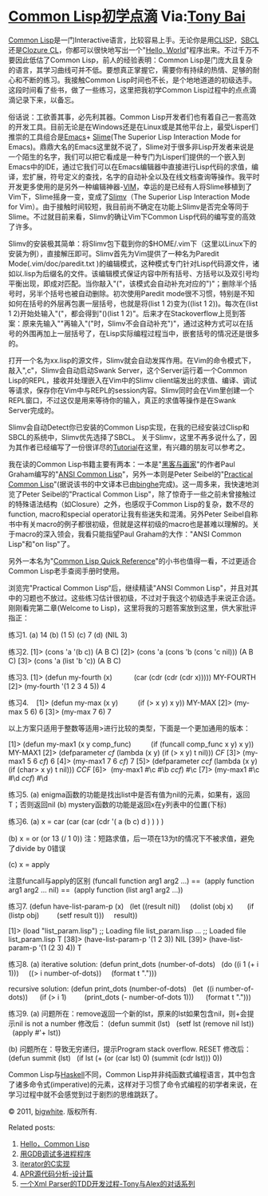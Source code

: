 # <Lisp>[Common Lisp初学点滴](https://tonybai.com/2011/08/30/c-programers-tame-common-lisp-series-introduction/) Via:[Tony Bai](https://tonybai.com/)
[Common Lisp](http://tonybai.com/2011/06/21/hello-common-lisp/)是一门Interactive语言，比较容易上手。无论你是用[CLISP](http://www.clisp.org)，[SBCL](http://www.sbcl.org)还是[Clozure CL](http://ccl.clozure.com)，你都可以很快地写出一个"[Hello, World](http://bigwhite.blogbus.com/logs/138644306.html)"程序出来。不过千万不要因此低估了Common Lisp，前人的经验表明：Common Lisp是门庞大且复杂的语言，其学习曲线可并不低。要想真正掌握它，需要你有持续的热情、足够的耐心和不断的练习。我接触Common Lisp时间也不长，是个地地道道的初级选手。这段时间看了些书，做了一些练习，这里把我初学Common Lisp过程中的点点滴滴记录下来，以备忘。

俗话说：工欲善其事，必先利其器。Common Lisp开发者们也有着自己一套高效的开发工具。目前无论是在Windows还是在Linux或是其他平台上，最受Lisper们推崇的工具组合是[Emacs](http://www.gnu.org/software/emacs)+ [Slime](http://common-lisp.net/project/slime)(The Superior Lisp Interaction Mode for Emacs)。鼎鼎大名的Emacs这里就不说了，Slime对于很多非Lisp开发者来说是一个陌生的名字，我们可以把它看成是一种专门为Lisper们提供的一个嵌入到Emacs中的IDE，通过它我们可以在Emacs编辑器中直接进行Lisp代码的求值，编译，宏扩展，符号定义的查找，名字的自动补全以及在线文档查询等操作。我平时开发更多使用的是另外一种编辑神器-[VIM](http://http://tonybai.com/2008/12/30/in-depth-study-vim/)，幸运的是已经有人将Slime移植到了Vim下，Slime摇身一变，变成了[Slimv](http://www.vim.org/scripts/script.php?script_id=2531)（The Superior Lisp Interaction Mode for Vim）。由于接触时间较短，我目前尚不确定在功能上Slimv是否完全等同于Slime。不过就目前来看，Slimv的确让Vim下Common Lisp代码的编写变的高效了许多。

Slimv的安装极其简单：将Slimv包下载到你的$HOME/.vim下（这里以Linux下的安装为例），直接解压即可。Slimv首先为Vim提供了一种名为Paredit Mode(.vim/doc/paredit.txt )的编辑模式，这种模式专门针对Lisp代码源文件，诸如以.lisp为后缀名的文件。该编辑模式保证内容中所有括号、方括号以及双引号均平衡出现，即成对匹配。当你敲入"("，该模式会自动补充对应的")"；删除半个括号时，另半个括号也被自动删除。初次使用Paredit mode很不习惯，特别是不知如何在括号的外层再包裹一层括号，也就是将(list 1 2)变为((list 1 2))。每次在(list 1 2)开始处输入"("，都会得到"()(list 1 2)"。后来才在Stackoverflow上觅到答案：原来先输入"\"再输入"("时，Slimv不会自动补充")"，通过这种方式可以在括号的外围再加上一层括号了，在Lisp实际编程过程当中，嵌套括号的情况还是很多的。

打开一个名为xx.lisp的源文件，Slimv就会自动发挥作用。在Vim的命令模式下，敲入",c"，Slimv会自动启动Swank Server，这个Server运行着一个Common Lisp的REPL，接收并处理嵌入在Vim中的Slimv client端发出的求值、编译、调试等请求，保存你在Vim中与REPL的session内容。Slimv同时会在Vim里创建一个REPL窗口，不过这仅是用来等待你的输入，真正的求值等操作是在Swank Server完成的。

Slimv会自动Detect你已安装的Common Lisp实现，在我的已经安装过Clisp和SBCL的系统中，Slimv优先选择了SBCL。 关于Slimv，这里不再多说什么了，因为其作者已经编写了一份很详尽的[Tutorial](http://kovisoft.bitbucket.org/tutorial.html)在这里，有兴趣的朋友可以参考之。

我在读的Common Lisp书籍主要有两本：一本是"[黑客与画家](http://book.douban.com/subject/6021440/)"的作者Paul Graham编写的"[ANSI Common Lisp](http://book.douban.com/subject/1456906/)"，另外一本则是Peter Seibel的"[Practical Common Lisp](http://www.gigamonkeys.com/book/)"(据说该书的中文译本已由[binghe](http://tianchunbinghe.blog.163.com/blog/static/7001201102794634421/)完成)。这一周多来，我快速地浏览了Peter Seibel的"Practical Common Lisp"，除了惊奇于一些之前未曾接触过的特殊语法结构（如Closure）之外，也感叹于Common Lisp的复杂，数不尽的function, macro和special operator让我有些迷失和混淆。另外Peter Seibel自称书中有关macro的例子都很初级，但就是这样初级的macro也是甚难以理解的。关于macro的深入领会，我看只能指望Paul Graham的大作："ANSI Common Lisp"和"on lisp"了。

另外一本名为"[Common Lisp Quick Reference](http://clqr.berlios.de/index.php)"的小书也值得一看，不过更适合Common Lisp老手查阅手册时使用。

浏览完"Practical Common Lisp“后，继续精读"ANSI Common Lisp"，并且对其中的习题也不放过。这些练习估计很初级，不过对于我这个初级选手来说正合适。刚刚看完第二章(Welcome to Lisp)，这里将我的习题答案放到这里，供大家批评指正：

练习1.
(a) 14
(b) (1 5)
(c) 7
(d) (NIL 3)

练习2.
[1]> (cons 'a '(b c))
(A B C)
[2]> (cons 'a (cons 'b (cons 'c nil)))
(A B C)
[3]> (cons 'a (list 'b 'c))
(A B C)

练习3.
[1]> (defun my-fourth (x)
          (car (cdr (cdr (cdr x)))))
MY-FOURTH
[2]> (my-fourth '(1 2 3 4 5))
4

练习4.   
[1]> (defun my-max (x y)
         (if (> x y) x y))
MY-MAX
[2]> (my-max 5 6)
6
[3]> (my-max 7 6)
7

以上方案只适用于整数等适用>进行比较的类型，下面是一个更加通用的版本：

[1]> (defun my-max1 (x y comp_func)
         (if (funcall comp_func x y) x y))
MY-MAX1
[2]> (defparameter *cf* (lambda (x y) (if (> x y) t nil)))
*CF*
[3]> (my-max1 5 6 *cf*)
6
[4]> (my-max1 7 6 *cf*)
7
[5]> (defparameter *ccf* (lambda (x y) (if (char> x y) t nil)))
*CCF*
[6]>  (my-max1 #\c #\b *ccf*)
 #\c
[7]> (my-max1 #\c #\d *ccf*)
 #\d

练习5.
(a) enigma函数的功能是找出list中是否有值为nil的元素，如果有，返回T；否则返回nil
(b) mystery函数的功能是返回x在y列表中的位置(下标)

练习6.
(a) x = car
(car (car (cdr '( a (b c) d ) ) ) )

(b) x = or
(or 13 (/ 1 0))
注：短路求值，后一项在13为t的情况下不被求值，避免了divide by 0错误

(c) x = apply

注意funcall与apply的区别
(funcall function arg1 arg2 …)
==  (apply function arg1 arg2 … nil)
==  (apply function (list arg1 arg2 …))

练习7.
(defun have-list-param-p (x)
  (let ((result nil))
    (dolist (obj x)
      (if (listp obj)
        (setf result t)))
    result))

[1]> (load "list_param.lisp")
;; Loading file list_param.lisp …
;; Loaded file list_param.lisp
T
[38]> (have-list-param-p '(1 2 3))
NIL
[39]> (have-list-param-p '(1 (2 3) 4))
T

练习8.
(a)
iterative solution:
(defun print_dots (number-of-dots)
  (do ((i 1 (+ i 1)))
    ((> i number-of-dots))
    (format t ".")))

recursive solution:
(defun print_dots (number-of-dots)
  (let  ((i number-of-dots))
     (if (> i 1)
        (print_dots (- number-of-dots 1)))
     (format t ".")))

练习9.
(a) 问题所在：remove返回一个新的lst，原来的lst如果包含nil，则+会提示nil is not a number
修改后：
(defun summit (lst)
  (setf lst (remove nil lst)) 
  (apply #'+ lst))

(b) 问题所在：导致无穷递归，提示Program stack overflow. RESET
修改后：
(defun summit (lst)
  (if lst (+ (or (car lst) 0) (summit (cdr lst))) 0))

Common Lisp与[Haskell](http://tonybai.com/2010/11/14/the-chinese-translation-project-for-programming-in-haskell/)不同，Common Lisp并非纯函数式编程语言，其中包含了诸多命令式(imperative)的元素，这样对于习惯了命令式编程的初学者来说，在学习过程中就不会感觉到过于剧烈的思维跳跃了。

© 2011, [bigwhite](https://tonybai.com). 版权所有.



[](http://www.jiathis.com/share/)



Related posts:

1. [Hello，Common Lisp](https://tonybai.com/2011/06/21/hello-common-lisp/ "Hello，Common Lisp")
2. [用GDB调试多进程程序](https://tonybai.com/2006/01/08/debug-multiple-process-program-using-gdb/ "用GDB调试多进程程序")
3. [iterator的C实现](https://tonybai.com/2010/01/30/implement-iterator-in-c/ "iterator的C实现")
4. [APR源代码分析-设计篇](https://tonybai.com/2005/08/30/apr-design/ "APR源代码分析-设计篇")
5. [一个Xml Parser的TDD开发过程-Tony与Alex的对话系列](https://tonybai.com/2005/04/30/tony-alex-dialog-on-implement-xmlparser-using-tdd/ "一个Xml Parser的TDD开发过程-Tony与Alex的对话系列")





